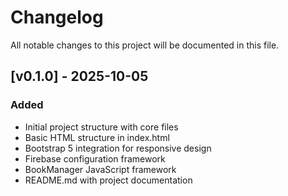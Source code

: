 # Changelog

All notable changes to this project will be documented in this file.

## [v0.1.0] - 2025-10-05
### Added
- Initial project structure with core files
- Basic HTML structure in index.html
- Bootstrap 5 integration for responsive design
- Firebase configuration framework
- BookManager JavaScript framework
- README.md with project documentation

